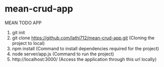 # mean-crud-app
MEAN TODO APP

1. git init
2. git clone https://github.com/lathi712/mean-crud-app.git (Cloning the project to local)
3. npm install (Command to install dependencies required for the project)
4. node server/app.js (Command to run the project)
5. http://localhost:3000/ (Access the application through this url locally)
